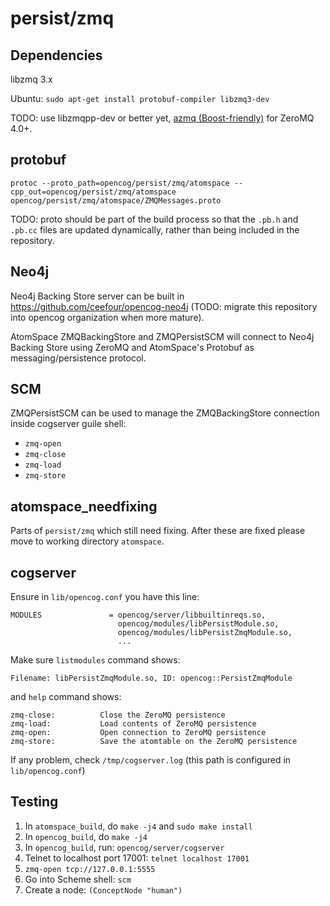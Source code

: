 # persist/zmq

## Dependencies

libzmq 3.x

Ubuntu: `sudo apt-get install protobuf-compiler libzmq3-dev`

TODO: use libzmqpp-dev or better yet, [azmq (Boost-friendly)](https://github.com/zeromq/azmq) for ZeroMQ 4.0+.

## protobuf

    protoc --proto_path=opencog/persist/zmq/atomspace --cpp_out=opencog/persist/zmq/atomspace opencog/persist/zmq/atomspace/ZMQMessages.proto

TODO: proto should be part of the build process so that the `.pb.h` and `.pb.cc`
files are updated dynamically, rather than being included in the repository.


## Neo4j

Neo4j Backing Store server can be built in https://github.com/ceefour/opencog-neo4j
(TODO: migrate this repository into opencog organization when more mature).

AtomSpace ZMQBackingStore and ZMQPersistSCM will connect to Neo4j Backing Store
using ZeroMQ and AtomSpace's Protobuf as messaging/persistence protocol.


## SCM

ZMQPersistSCM can be used to manage the ZMQBackingStore connection inside cogserver
guile shell:

* `zmq-open`
* `zmq-close`
* `zmq-load`
* `zmq-store`


## atomspace_needfixing

Parts of `persist/zmq` which still need fixing.
After these are fixed please move to working directory `atomspace`.

## cogserver

Ensure in `lib/opencog.conf` you have this line:

	MODULES               = opencog/server/libbuiltinreqs.so,
	                        opencog/modules/libPersistModule.so,
	                        opencog/modules/libPersistZmqModule.so,
	                        ...

Make sure `listmodules` command shows:

	Filename: libPersistZmqModule.so, ID: opencog::PersistZmqModule

and `help` command shows:

	zmq-close:          Close the ZeroMQ persistence
	zmq-load:           Load contents of ZeroMQ persistence
	zmq-open:           Open connection to ZeroMQ persistence
	zmq-store:          Save the atomtable on the ZeroMQ persistence

If any problem, check `/tmp/cogserver.log` (this path is configured in `lib/opencog.conf`)

## Testing

1. In `atomspace_build`, do `make -j4` and `sudo make install`
2. In `opencog_build`, do `make -j4`
3. In `opencog_build`, run: `opencog/server/cogserver`
4. Telnet to localhost port 17001: `telnet localhost 17001`
5. `zmq-open tcp://127.0.0.1:5555`
5. Go into Scheme shell: `scm`
6. Create a node: `(ConceptNode "human")`
